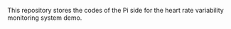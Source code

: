 This repository stores the codes of the Pi side for the heart rate variability monitoring system demo.

